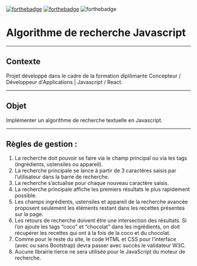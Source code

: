 [![forthebadge](https://forthebadge.com/images/badges/validated-html5.svg)](https://validator.w3.org/nu/?showsource=yes&showoutline=yes&showimagereport=yes&doc=https%3A%2F%2Farthurblanc.github.io%2FLesPetitsPlats%2F)
[![forthebadge](https://forthebadge.com/images/badges/uses-css.svg)](https://jigsaw.w3.org/css-validator/validator?uri=https%3A%2F%2Farthurblanc.github.io%2FLesPetitsPlats%2F&profile=css3svg&usermedium=all&warning=1&vextwarning=&lang=fr)
![forthebadge](https://forthebadge.com/images/badges/uses-js.svg)

# Algorithme de recherche Javascript

---

## Contexte

Projet développé dans le cadre de la formation diplômante Concepteur / Développeur d'Applications | Javascript / React.

---

## Objet

Implémenter un algorithme de recherche textuelle en Javascript.

---

## Règles de gestion :

1. La recherche doit pouvoir se faire via le champ principal ou via les tags (ingrédients, ustensiles ou appareil).
2. La recherche principale se lance à partir de 3 caractères saisis par l’utilisateur dans la barre de recherche.
3. La recherche s’actualise pour chaque nouveau caractère saisis.
4. La recherche principale affiche les premiers résultats le plus rapidement possible.
5. Les champs ingrédients, ustensiles et appareil de la recherche avancée proposent seulement les éléments restant dans les recettes présentes sur la page.
6. Les retours de recherche doivent être une intersection des résultats. Si l’on ajoute les tags “coco” et “chocolat” dans les ingrédients, on doit récupérer les recettes qui ont à la fois de la coco et du chocolat.
7. Comme pour le reste du site, le code HTML et CSS pour l’interface (avec ou sans Bootstrap) devra passer avec succès le validateur W3C.
8. Aucune librairie tierce ne sera utilisée pour le JavaScript du moteur de recherche.

